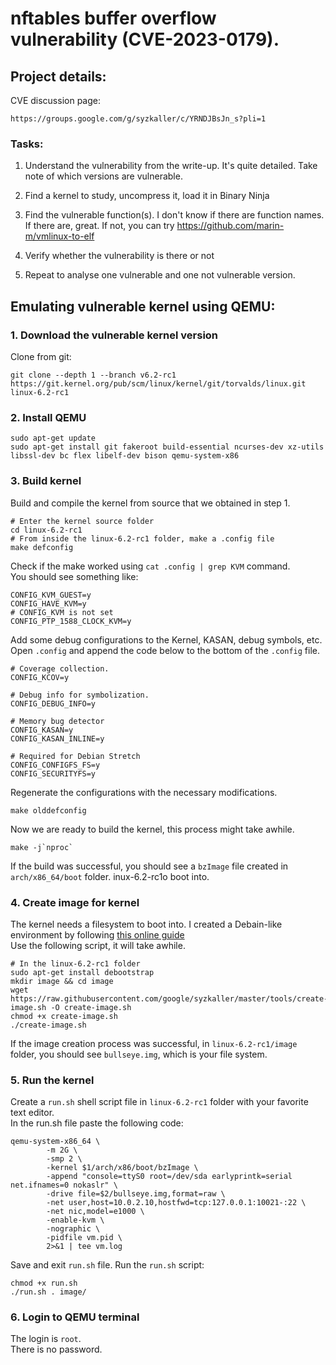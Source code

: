 # nftables buffer overflow vulnerability (CVE-2023-0179). 

## Project details:
CVE discussion page:  
```
https://groups.google.com/g/syzkaller/c/YRNDJBsJn_s?pli=1
```

### Tasks:

1. Understand the vulnerability from the write-up. It's quite detailed. Take note of which versions are vulnerable.

2. Find a kernel to study, uncompress it, load it in Binary Ninja

3. Find the vulnerable function(s). I don't know if there are function names. If there are, great. If not, you can try https://github.com/marin-m/vmlinux-to-elf

4. Verify whether the vulnerability is there or not

5. Repeat to analyse one vulnerable and one not vulnerable version.

## Emulating vulnerable kernel using QEMU:
### 1. Download the vulnerable kernel version  
Clone from git:  
```
git clone --depth 1 --branch v6.2-rc1 https://git.kernel.org/pub/scm/linux/kernel/git/torvalds/linux.git linux-6.2-rc1

```
### 2. Install QEMU
```
sudo apt-get update
sudo apt-get install git fakeroot build-essential ncurses-dev xz-utils libssl-dev bc flex libelf-dev bison qemu-system-x86
```
### 3. Build kernel
Build and compile the kernel from source that we obtained in step 1.  
``` 
# Enter the kernel source folder
cd linux-6.2-rc1
# From inside the linux-6.2-rc1 folder, make a .config file
make defconfig
```
Check if the make worked using `cat .config | grep KVM` command.  
You should see something like:
```
CONFIG_KVM_GUEST=y
CONFIG_HAVE_KVM=y
# CONFIG_KVM is not set
CONFIG_PTP_1588_CLOCK_KVM=y
```
Add some debug configurations to the Kernel, KASAN, debug symbols, etc.  
Open `.config` and append the code below to the bottom of the `.config` file.
```
# Coverage collection.
CONFIG_KCOV=y

# Debug info for symbolization.
CONFIG_DEBUG_INFO=y

# Memory bug detector
CONFIG_KASAN=y
CONFIG_KASAN_INLINE=y

# Required for Debian Stretch
CONFIG_CONFIGFS_FS=y
CONFIG_SECURITYFS=y
```
Regenerate the configurations with the necessary modifications.
```
make olddefconfig
```
Now we are ready to build the kernel, this process might take awhile.
```
make -j`nproc`
```
If the build was successful, you should see a `bzImage` file created in `arch/x86_64/boot` folder.  inux-6.2-rc1o boot into.  
### 4. Create image for kernel
The kernel needs a filesystem to boot into.
I created a Debain-like environment by following [this online guide](https://vccolombo.github.io/cybersecurity/linux-kernel-qemu-setup/#creating-an-image-for-the-kernel:~:text=Creating%20an%20image,Permalink)  
Use the following script, it will take awhile.
```
# In the linux-6.2-rc1 folder
sudo apt-get install debootstrap
mkdir image && cd image
wget https://raw.githubusercontent.com/google/syzkaller/master/tools/create-image.sh -O create-image.sh
chmod +x create-image.sh
./create-image.sh
```
If the image creation process was successful, in `linux-6.2-rc1/image` folder, you should see `bullseye.img`, which is your file system.  
### 5. Run the kernel
Create a `run.sh` shell script file in `linux-6.2-rc1` folder with your favorite text editor.  
In the run.sh file paste the following code:
```
qemu-system-x86_64 \
        -m 2G \
        -smp 2 \
        -kernel $1/arch/x86/boot/bzImage \
        -append "console=ttyS0 root=/dev/sda earlyprintk=serial net.ifnames=0 nokaslr" \
        -drive file=$2/bullseye.img,format=raw \
        -net user,host=10.0.2.10,hostfwd=tcp:127.0.0.1:10021-:22 \
        -net nic,model=e1000 \
        -enable-kvm \
        -nographic \
        -pidfile vm.pid \
        2>&1 | tee vm.log
```
Save and exit `run.sh` file.
Run the `run.sh` script:
```
chmod +x run.sh
./run.sh . image/
```
### 6. Login to QEMU terminal
The login is `root`.  
There is no password.





